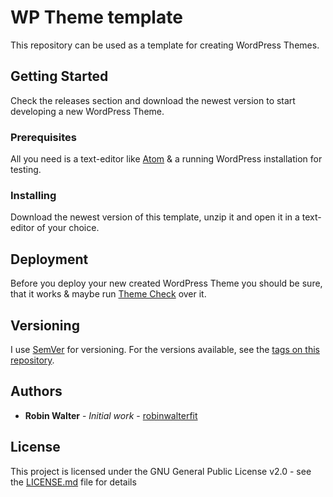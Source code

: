 # WP Theme template

This repository can be used as a template for creating WordPress Themes.

## Getting Started

Check the releases section and download the newest version to start developing a new WordPress Theme.

### Prerequisites

All you need is a text-editor like [Atom](https://atom.io/) & a running WordPress installation for testing.

### Installing

Download the newest version of this template, unzip it and open it in a text-editor of your choice.

## Deployment

Before you deploy your new created WordPress Theme you should be sure, that it works & maybe run [Theme Check](https://wordpress.org/plugins/theme-check/) over it.

## Versioning

I use [SemVer](http://semver.org/) for versioning. For the versions available, see the [tags on this repository](https://github.com/robinwalterfit/wp-theme-template/tags). 

## Authors

* **Robin Walter** - *Initial work* - [robinwalterfit](https://github.com/robinwalterfit)

## License

This project is licensed under the GNU General Public License v2.0 - see the [LICENSE.md](LICENSE.md) file for details
